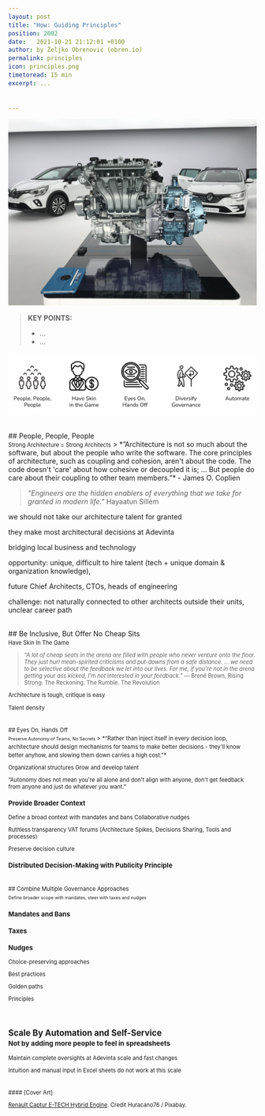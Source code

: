 ```yaml
---
layout: post
title: "How: Guiding Principles"
position: 2002
date:   2021-10-21 21:12:01 +0100
author: by Željko Obrenović (obren.io)
permalink: principles
icon: principles.png
timetoread: 15 min
excerpt: ...


---
```

![](assets/images/cars-g303f74db8_1920.jpg)

> **KEY POINTS:**
> * ...
> * ...


![](assets/images/principles.png)

<br>
## People, People, People<br><span style="font-size: 80%">Strong Architecture = Strong Architects</span>
> *”Architecture is not so much about the software, but about the people who write the software. The core principles of architecture, such as coupling and cohesion, aren't about the code. The code doesn't 'care' about how cohesive or decoupled it is; ... But people do care about their coupling to other team members.”* - James O. Coplien

> *"Engineers are the hidden enablers of everything that we take for granted in modern life."*
Hayaatun Sillem

we should not take our architecture talent for granted

they make most architectural decisions at Adevinta

bridging local business and technology

opportunity: unique, difficult to hire talent (tech + unique domain & organization knowledge),

future Chief Architects, CTOs, heads of engineering

challenge: not naturally connected to other architects outside their units, unclear career path

<br>
## Be Inclusive, But Offer No Cheap Sits<br><span style="font-size: 80%">Have Skin In The Game

> *“A lot of cheap seats in the arena are filled with people who never venture onto the floor. They just hurl mean-spirited criticisms and put-downs from a safe distance. ... we need to be selective about the feedback we let into our lives. For me, if you’re not in the arena getting your ass kicked, I’m not interested in your feedback.”* — Brené Brown, Rising Strong: The Reckoning. The Rumble. The Revolution

Architecture is tough, critique is easy

Talent density


<br>
## Eyes On, Hands Off<br><span style="font-size: 80%">Preserve Autonomy of Teams, No Secrets</span>
> *“Rather than inject itself in every decision loop, architecture should design mechanisms for teams to make better decisions - they'll know better anyhow, and slowing them down carries a high cost.”*


Organizational structures
Grow and develop talent


“Autonomy does not mean you're all alone and don't align with anyone, don't get feedback from anyone and just do whatever you want.”

### Provide Broader Context

Define a broad context with mandates and bans
Collaborative nudges 

Ruthless transparency
VAT forums (Architecture Spikes, Decisions Sharing, Tools and processes)

Preserve decision culture

### Distributed Decision-Making with Publicity Principle

<br>
## Combine Multiple Governance Approaches<br><span style="font-size: 80%">Define broader scope with mandates, steer with taxes and nudges</span>

### Mandates and Bans

### Taxes

### Nudges

Choice-preserving approaches

Best practices

Golden paths

Principles



<br>

## Scale By Automation and Self-Service<br><span style="font-size: 80%">Not by adding more people to feel in spreadsheets</span>

Maintain complete oversights at Adevinta scale and fast changes

Intuition and manual input in Excel sheets do not work at this scale



<br>
#### [Cover Art]

[Renault Captur E-TECH Hybrid Engine](https://pixabay.com/photos/cars-hybrids-renault-6044335/). Credit Huracano76 / Pixabay.
